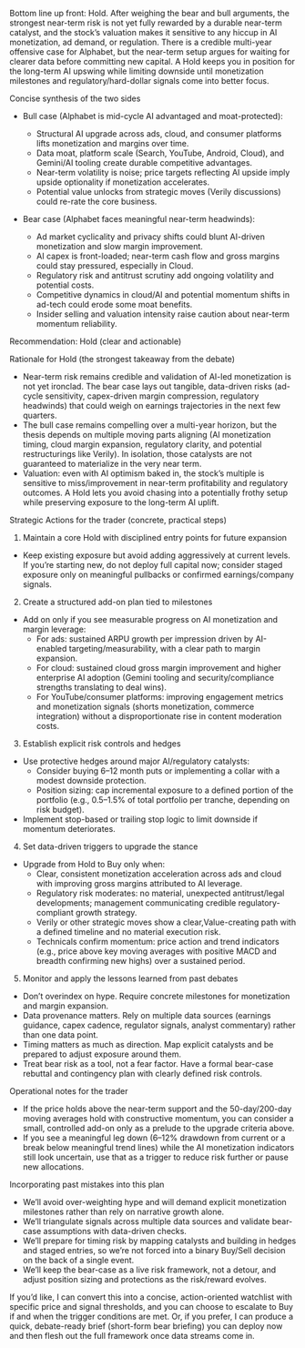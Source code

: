 Bottom line up front: Hold. After weighing the bear and bull arguments, the strongest near-term risk is not yet fully rewarded by a durable near-term catalyst, and the stock’s valuation makes it sensitive to any hiccup in AI monetization, ad demand, or regulation. There is a credible multi-year offensive case for Alphabet, but the near-term setup argues for waiting for clearer data before committing new capital. A Hold keeps you in position for the long-term AI upswing while limiting downside until monetization milestones and regulatory/hard-dollar signals come into better focus.

Concise synthesis of the two sides

- Bull case (Alphabet is mid-cycle AI advantaged and moat-protected):
  - Structural AI upgrade across ads, cloud, and consumer platforms lifts monetization and margins over time.
  - Data moat, platform scale (Search, YouTube, Android, Cloud), and Gemini/AI tooling create durable competitive advantages.
  - Near-term volatility is noise; price targets reflecting AI upside imply upside optionality if monetization accelerates.
  - Potential value unlocks from strategic moves (Verily discussions) could re-rate the core business.

- Bear case (Alphabet faces meaningful near-term headwinds):
  - Ad market cyclicality and privacy shifts could blunt AI-driven monetization and slow margin improvement.
  - AI capex is front-loaded; near-term cash flow and gross margins could stay pressured, especially in Cloud.
  - Regulatory risk and antitrust scrutiny add ongoing volatility and potential costs.
  - Competitive dynamics in cloud/AI and potential momentum shifts in ad-tech could erode some moat benefits.
  - Insider selling and valuation intensity raise caution about near-term momentum reliability.

Recommendation: Hold (clear and actionable)

Rationale for Hold (the strongest takeaway from the debate)
- Near-term risk remains credible and validation of AI-led monetization is not yet ironclad. The bear case lays out tangible, data-driven risks (ad-cycle sensitivity, capex-driven margin compression, regulatory headwinds) that could weigh on earnings trajectories in the next few quarters.
- The bull case remains compelling over a multi-year horizon, but the thesis depends on multiple moving parts aligning (AI monetization timing, cloud margin expansion, regulatory clarity, and potential restructurings like Verily). In isolation, those catalysts are not guaranteed to materialize in the very near term.
- Valuation: even with AI optimism baked in, the stock’s multiple is sensitive to miss/improvement in near-term profitability and regulatory outcomes. A Hold lets you avoid chasing into a potentially frothy setup while preserving exposure to the long-term AI uplift.

Strategic Actions for the trader (concrete, practical steps)

1) Maintain a core Hold with disciplined entry points for future expansion
- Keep existing exposure but avoid adding aggressively at current levels. If you’re starting new, do not deploy full capital now; consider staged exposure only on meaningful pullbacks or confirmed earnings/company signals.

2) Create a structured add-on plan tied to milestones
- Add on only if you see measurable progress on AI monetization and margin leverage:
  - For ads: sustained ARPU growth per impression driven by AI-enabled targeting/measurability, with a clear path to margin expansion.
  - For cloud: sustained cloud gross margin improvement and higher enterprise AI adoption (Gemini tooling and security/compliance strengths translating to deal wins).
  - For YouTube/consumer platforms: improving engagement metrics and monetization signals (shorts monetization, commerce integration) without a disproportionate rise in content moderation costs.

3) Establish explicit risk controls and hedges
- Use protective hedges around major AI/regulatory catalysts:
  - Consider buying 6–12 month puts or implementing a collar with a modest downside protection.
  - Position sizing: cap incremental exposure to a defined portion of the portfolio (e.g., 0.5–1.5% of total portfolio per tranche, depending on risk budget).
- Implement stop-based or trailing stop logic to limit downside if momentum deteriorates.

4) Set data-driven triggers to upgrade the stance
- Upgrade from Hold to Buy only when:
  - Clear, consistent monetization acceleration across ads and cloud with improving gross margins attributed to AI leverage.
  - Regulatory risk moderates: no material, unexpected antitrust/legal developments; management communicating credible regulatory-compliant growth strategy.
  - Verily or other strategic moves show a clear,Value-creating path with a defined timeline and no material execution risk.
  - Technicals confirm momentum: price action and trend indicators (e.g., price above key moving averages with positive MACD and breadth confirming new highs) over a sustained period.

5) Monitor and apply the lessons learned from past debates
- Don’t overindex on hype. Require concrete milestones for monetization and margin expansion.
- Data provenance matters. Rely on multiple data sources (earnings guidance, capex cadence, regulator signals, analyst commentary) rather than one data point.
- Timing matters as much as direction. Map explicit catalysts and be prepared to adjust exposure around them.
- Treat bear risk as a tool, not a fear factor. Have a formal bear-case rebuttal and contingency plan with clearly defined risk controls.

Operational notes for the trader
- If the price holds above the near-term support and the 50-day/200-day moving averages hold with constructive momentum, you can consider a small, controlled add-on only as a prelude to the upgrade criteria above.
- If you see a meaningful leg down (6–12% drawdown from current or a break below meaningful trend lines) while the AI monetization indicators still look uncertain, use that as a trigger to reduce risk further or pause new allocations.

Incorporating past mistakes into this plan
- We’ll avoid over-weighting hype and will demand explicit monetization milestones rather than rely on narrative growth alone.
- We’ll triangulate signals across multiple data sources and validate bear-case assumptions with data-driven checks.
- We’ll prepare for timing risk by mapping catalysts and building in hedges and staged entries, so we’re not forced into a binary Buy/Sell decision on the back of a single event.
- We’ll keep the bear-case as a live risk framework, not a detour, and adjust position sizing and protections as the risk/reward evolves.

If you’d like, I can convert this into a concise, action-oriented watchlist with specific price and signal thresholds, and you can choose to escalate to Buy if and when the trigger conditions are met. Or, if you prefer, I can produce a quick, debate-ready brief (short-form bear briefing) you can deploy now and then flesh out the full framework once data streams come in.